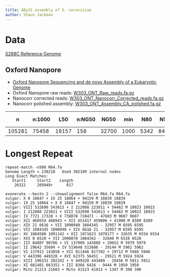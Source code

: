 ```yaml
---
title: ABySS assembly of S. cerevisiae
author: Shaun Jackman
---
```


Data
================================================================================

[S288C Reference Genome](http://www.yeastgenome.org/download-data/sequence)

Oxford Nanopore
------------------------------------------------------------

+ [Oxford Nanopore Sequencing and de novo Assembly of a Eukaryotic Genome](http://schatzlab.cshl.edu/data/nanocorr/)
+ Oxford Nanopore raw reads: [W303_ONT_Raw_reads.fa.gz](http://labshare.cshl.edu/shares/schatzlab/www-data/nanocorr/W303_ONT_Raw_reads.fa.gz)
+ Nanocorr corrected reads: [W303_ONT_Nanocorr_Corrected_reads.fa.gz](http://labshare.cshl.edu/shares/schatzlab/www-data/nanocorr/W303_ONT_Nanocorr_Corrected_reads.fa.gz)
+ Nanocorr polished assembly: [W303_ONT_Assembly_CA_polished.fa.gz](http://labshare.cshl.edu/shares/schatzlab/www-data/nanocorr/W303_ONT_Assembly_CA_polished.fa.gz)

n       |n:1000 |L50    |n:NG50 |NG50   |min    |N80    |N50    |N20    |E-size |max    |sum     |name
------  |------ |------ |------ |------ |------ |------ |------ |------ |------ |------ |------  |------
105281  |75458  |19157  |158    |32700  |1000   |5342   |8497   |12890  |9727   |72936  |469.7e6 |data/W303_ONT_Nanocorr_Corrected_reads.fa.gz


Longest Repeat
================================================================================

```
repeat-match -n500 R64.fa
Genome Length = 230218   Used 302109 internal nodes
Long Exact Matches:
   Start1     Start2    Length
    26322     205049r      817
```

```
exonerate --bestn 2 --showalignment false R64.fa R64.fa
vulgar: X 8 18847 + IX 25 18864 + 94159 M 18839 18839
vulgar: IX 25 18864 + X 8 18847 + 94159 M 18839 18839
vulgar: VIII 532690 543613 + I 212088 223011 + 54462 M 10923 10923
vulgar: I 212088 223011 + VIII 532690 543613 + 54462 M 10923 10923
vulgar: IV 7721 17328 + X 738078 728471 - 47603 M 9607 9607
vulgar: XII 460554 468943 + XII 451417 459806 + 41900 M 8389 8389
vulgar: XIV 21 6616 + VII 1090940 1084345 - 32957 M 6595 6595
vulgar: VII 1084345 1090940 + XIV 6616 21 - 32957 M 6595 6595
vulgar: XV 1084588 1091142 + XII 1071623 1078177 + 32635 M 6554 6554
vulgar: XVI 0 6528 + VII 1090870 1084342 - 32640 M 6528 6528
vulgar: III 84807 90786 + VI 137909 143888 + 29652 M 5979 5979
vulgar: II 29642 35604 + IV 519648 513686 - 29144 M 5962 5962
vulgar: VI 137912 143858 + VII 811446 817392 + 29712 M 5946 5946
vulgar: V 443396 449320 + XVI 62375 56451 - 29521 M 5924 5924
vulgar: XIII 196331 202242 + V 449320 443409 - 29456 M 5911 5911
vulgar: XI 661401 663351 + III 8366 6416 - 9444 M 1950 1950
vulgar: Mito 21213 21603 + Mito 41523 41913 + 1347 M 390 390
```
